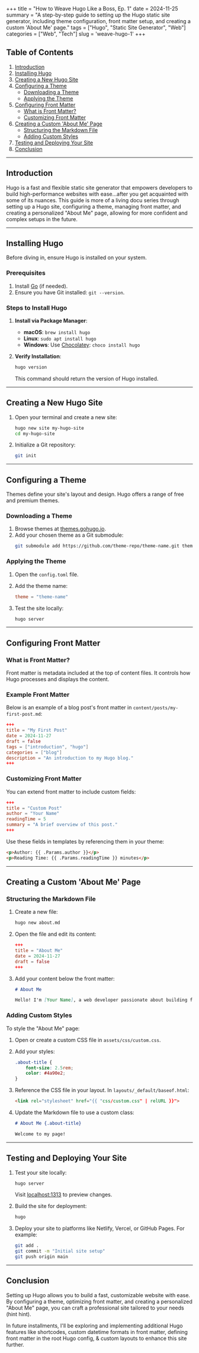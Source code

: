 +++
title = "How to Weave Hugo Like a Boss, Ep. 1"
date = 2024-11-25
summary = "A step-by-step guide to setting up the Hugo static site generator, including theme configuration, front matter setup, and creating a custom 'About Me' page."
tags = ["Hugo", "Static Site Generator", "Web"]
categories = ["Web", "Tech"]
slug = 'weave-hugo-1'
+++

## Table of Contents

1. [Introduction](#introduction)
2. [Installing Hugo](#installing-hugo)
3. [Creating a New Hugo Site](#creating-a-new-hugo-site)
4. [Configuring a Theme](#configuring-a-theme)
   - [Downloading a Theme](#downloading-a-theme)
   - [Applying the Theme](#applying-the-theme)
5. [Configuring Front Matter](#configuring-front-matter)
   - [What is Front Matter?](#what-is-front-matter)
   - [Customizing Front Matter](#customizing-front-matter)
6. [Creating a Custom 'About Me' Page](#creating-a-custom-about-me-page)
   - [Structuring the Markdown File](#structuring-the-markdown-file)
   - [Adding Custom Styles](#adding-custom-styles)
7. [Testing and Deploying Your Site](#testing-and-deploying-your-site)
8. [Conclusion](#conclusion)

---

## Introduction

Hugo is a fast and flexible static site generator that empowers developers to build high-performance websites with ease...after you get acquainted with some of its nuances. This guide is more of a living docu series through setting up a Hugo site, configuring a theme, managing front matter, and creating a personalized "About Me" page, allowing for more confident and complex setups in the future.

---

## Installing Hugo

Before diving in, ensure Hugo is installed on your system.

### Prerequisites

1. Install [Go](https://golang.org/doc/install) (if needed).
2. Ensure you have Git installed: `git --version`.

### Steps to Install Hugo

1. **Install via Package Manager**:
   - **macOS**: `brew install hugo`
   - **Linux**: `sudo apt install hugo`
   - **Windows**: Use [Chocolatey](https://chocolatey.org/): `choco install hugo`

2. **Verify Installation**:
   ```bash
   hugo version
   ```
   This command should return the version of Hugo installed.

---

## Creating a New Hugo Site

1. Open your terminal and create a new site:
   ```bash
   hugo new site my-hugo-site
   cd my-hugo-site
   ```

2. Initialize a Git repository:
   ```bash
   git init
   ```

---

## Configuring a Theme

Themes define your site's layout and design. Hugo offers a range of free and premium themes.

### Downloading a Theme

1. Browse themes at [themes.gohugo.io](https://themes.gohugo.io/).
2. Add your chosen theme as a Git submodule:
   ```bash
   git submodule add https://github.com/theme-repo/theme-name.git themes/theme-name
   ```

### Applying the Theme

1. Open the `config.toml` file.
2. Add the theme name:
   ```toml
   theme = "theme-name"
   ```

3. Test the site locally:
   ```bash
   hugo server
   ```

---

## Configuring Front Matter

### What is Front Matter?

Front matter is metadata included at the top of content files. It controls how Hugo processes and displays the content.

### Example Front Matter

Below is an example of a blog post's front matter in `content/posts/my-first-post.md`:
```toml
+++
title = "My First Post"
date = 2024-11-27
draft = false
tags = ["introduction", "hugo"]
categories = ["blog"]
description = "An introduction to my Hugo blog."
+++
```

### Customizing Front Matter

You can extend front matter to include custom fields:
```toml
+++
title = "Custom Post"
author = "Your Name"
readingTime = 5
summary = "A brief overview of this post."
+++
```

Use these fields in templates by referencing them in your theme:
```html
<p>Author: {{ .Params.author }}</p>
<p>Reading Time: {{ .Params.readingTime }} minutes</p>
```

---

## Creating a Custom 'About Me' Page

### Structuring the Markdown File

1. Create a new file:
   ```bash
   hugo new about.md
   ```

2. Open the file and edit its content:
   ```toml
   +++
   title = "About Me"
   date = 2024-11-27
   draft = false
   +++
   ```

3. Add your content below the front matter:
   ```markdown
   # About Me

   Hello! I'm [Your Name], a web developer passionate about building fast and reliable websites.
   ```

### Adding Custom Styles

To style the "About Me" page:
1. Open or create a custom CSS file in `assets/css/custom.css`.
2. Add your styles:
   ```css
   .about-title {
       font-size: 2.5rem;
       color: #4a90e2;
   }
   ```

3. Reference the CSS file in your layout. In `layouts/_default/baseof.html`:
   ```html
   <link rel="stylesheet" href="{{ "css/custom.css" | relURL }}">
   ```

4. Update the Markdown file to use a custom class:
   ```markdown
   # About Me {.about-title}

   Welcome to my page!
   ```

---

## Testing and Deploying Your Site

1. Test your site locally:
   ```bash
   hugo server
   ```
   Visit [localhost:1313](http://localhost:1313) to preview changes.

2. Build the site for deployment:
   ```bash
   hugo
   ```

3. Deploy your site to platforms like Netlify, Vercel, or GitHub Pages. For example:
   ```bash
   git add .
   git commit -m "Initial site setup"
   git push origin main
   ```

---

## Conclusion

Setting up Hugo allows you to build a fast, customizable website with ease. By configuring a theme, optimizing front matter, and creating a personalized "About Me" page, you can craft a professional site tailored to your needs (hint hint). 

In future installments, I'll be exploring and implementing additional Hugo features like shortcodes, custom datetime formats in front matter, defining front matter in the root Hugo config, & custom layouts to enhance this site further.
